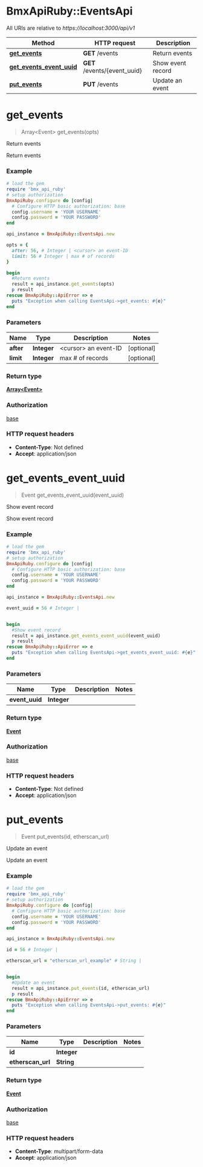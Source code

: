 # BmxApiRuby::EventsApi

All URIs are relative to *https://localhost:3000/api/v1*

Method | HTTP request | Description
------------- | ------------- | -------------
[**get_events**](EventsApi.md#get_events) | **GET** /events | Return events
[**get_events_event_uuid**](EventsApi.md#get_events_event_uuid) | **GET** /events/{event_uuid} | Show event record
[**put_events**](EventsApi.md#put_events) | **PUT** /events | Update an event


# **get_events**
> Array&lt;Event&gt; get_events(opts)

Return events

Return events

### Example
```ruby
# load the gem
require 'bmx_api_ruby'
# setup authorization
BmxApiRuby.configure do |config|
  # Configure HTTP basic authorization: base
  config.username = 'YOUR USERNAME'
  config.password = 'YOUR PASSWORD'
end

api_instance = BmxApiRuby::EventsApi.new

opts = { 
  after: 56, # Integer | <cursor> an event-ID
  limit: 56 # Integer | max # of records
}

begin
  #Return events
  result = api_instance.get_events(opts)
  p result
rescue BmxApiRuby::ApiError => e
  puts "Exception when calling EventsApi->get_events: #{e}"
end
```

### Parameters

Name | Type | Description  | Notes
------------- | ------------- | ------------- | -------------
 **after** | **Integer**| &lt;cursor&gt; an event-ID | [optional] 
 **limit** | **Integer**| max # of records | [optional] 

### Return type

[**Array&lt;Event&gt;**](Event.md)

### Authorization

[base](../README.md#base)

### HTTP request headers

 - **Content-Type**: Not defined
 - **Accept**: application/json



# **get_events_event_uuid**
> Event get_events_event_uuid(event_uuid)

Show event record

Show event record

### Example
```ruby
# load the gem
require 'bmx_api_ruby'
# setup authorization
BmxApiRuby.configure do |config|
  # Configure HTTP basic authorization: base
  config.username = 'YOUR USERNAME'
  config.password = 'YOUR PASSWORD'
end

api_instance = BmxApiRuby::EventsApi.new

event_uuid = 56 # Integer | 


begin
  #Show event record
  result = api_instance.get_events_event_uuid(event_uuid)
  p result
rescue BmxApiRuby::ApiError => e
  puts "Exception when calling EventsApi->get_events_event_uuid: #{e}"
end
```

### Parameters

Name | Type | Description  | Notes
------------- | ------------- | ------------- | -------------
 **event_uuid** | **Integer**|  | 

### Return type

[**Event**](Event.md)

### Authorization

[base](../README.md#base)

### HTTP request headers

 - **Content-Type**: Not defined
 - **Accept**: application/json



# **put_events**
> Event put_events(id, etherscan_url)

Update an event

Update an event

### Example
```ruby
# load the gem
require 'bmx_api_ruby'
# setup authorization
BmxApiRuby.configure do |config|
  # Configure HTTP basic authorization: base
  config.username = 'YOUR USERNAME'
  config.password = 'YOUR PASSWORD'
end

api_instance = BmxApiRuby::EventsApi.new

id = 56 # Integer | 

etherscan_url = "etherscan_url_example" # String | 


begin
  #Update an event
  result = api_instance.put_events(id, etherscan_url)
  p result
rescue BmxApiRuby::ApiError => e
  puts "Exception when calling EventsApi->put_events: #{e}"
end
```

### Parameters

Name | Type | Description  | Notes
------------- | ------------- | ------------- | -------------
 **id** | **Integer**|  | 
 **etherscan_url** | **String**|  | 

### Return type

[**Event**](Event.md)

### Authorization

[base](../README.md#base)

### HTTP request headers

 - **Content-Type**: multipart/form-data
 - **Accept**: application/json



